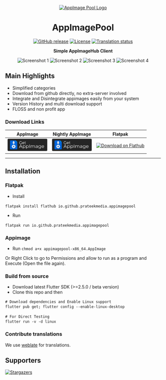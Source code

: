 <p align="center"><a href="#appimagepool"><img src="https://raw.githubusercontent.com/prateekmedia/appimagepool/main/assets/appimagepool.svg" height=80px alt="AppImage Pool Logo"/></a></p>
<h1 align="center">AppImagePool</h1>
<p align="center">
<a href="https://github.com/prateekmedia/appimagepool/releases"><img alt="GitHub release" src="https://img.shields.io/github/v/release/prateekmedia/appimagepool?color=blueviolet"/></a> <a href="LICENSE"><img alt="License" src="https://img.shields.io/github/license/prateekmedia/appimagepool?color=blueviolet"/></a> <a href="https://hosted.weblate.org/engage/appimagepool/"><img src="https://hosted.weblate.org/widgets/appimagepool/-/app/svg-badge.svg" alt="Translation status" /></a>
</p>

<p align="center"><b>
Simple AppImageHub Client</b></p>

<p align="center">
<img src="https://raw.githubusercontent.com/prateekmedia/appimagepool/main/assets/screenshot/home.jpg" alt="Screenshot 1" width="350"/>
<img src="https://raw.githubusercontent.com/prateekmedia/appimagepool/main/assets/screenshot/app.jpg" alt="Screenshot 2" width="350"/>
<img src="https://raw.githubusercontent.com/prateekmedia/appimagepool/main/assets/screenshot/search.jpg" alt="Screenshot 3" width="350"/>
<img src="https://raw.githubusercontent.com/prateekmedia/appimagepool/main/assets/screenshot/category.jpg" alt="Screenshot 4" width="350"/>
</p>

## Main Highlights

- Simplified categories
- Download from github directly, no extra-server involved
- Integrate and Disintegrate appimages easily from your system
- Version History and multi download support
- FLOSS and non profit app

### Download Links

| AppImage | Nightly AppImage | Flatpak |
|    -    |    -     |        -         |
| <a href='https://github.com/prateekmedia/appimagepool/releases/latest/'><img width='130' alt='Download AppImage' src='https://github.com/srevinsaju/get-appimage/raw/master/static/badges/get-appimage-branding-dark.png'/></a> | <a href='https://github.com/prateekmedia/appimagepool/releases/continuous/'><img width='130' alt='Download AppImage' src='https://github.com/srevinsaju/get-appimage/raw/master/static/badges/get-appimage-branding-dark.png'/></a> | <a href='https://flathub.org/apps/details/io.github.prateekmedia.appimagepool'><img width='130' alt='Download on Flathub' src='https://flathub.org/assets/badges/flathub-badge-en.png'/></a> |

---
## Installation

### Flatpak

- Install

```flatpak install flathub io.github.prateekmedia.appimagepool```

- Run

```flatpak run io.github.prateekmedia.appimagepool```

### Appimage

- Run
```chmod a+x appimagepool-x86_64.AppImage```

Or Right Click to go to Permissions and allow to run as a program and Execute (Open the file again).

### Build from source

- Download latest Flutter SDK (>=2.5.0 / beta version)
- Clone this repo and then

```
# Download dependencies and Enable Linux support
flutter pub get; flutter config --enable-linux-desktop

# For Direct Testing
flutter run -v -d linux
```

### Contribute translations

We use [weblate](https://hosted.weblate.org/projects/appimagepool/) for translations.

## Supporters

[![Stargazers](https://reporoster.com/stars/prateekmedia/appimagepool)](https://github.com/prateekmedia/appimagepool/stargazers)

